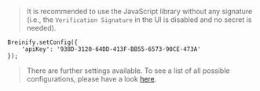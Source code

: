 <blockquote class="lang-specific javascript--browser">
<p>It is recommended to use the JavaScript library without any signature (i.e., 
the <code class="prettyprint">Verification Signature</code> in the UI is disabled and no secret is needed).</p>
</blockquote>

>
```javascript--browser
Breinify.setConfig({ 
    'apiKey': '938D-3120-64DD-413F-BB55-6573-90CE-473A' 
});
```

<blockquote class="lang-specific javascript--browser">
<p>There are further settings available. To see a list of all possible configurations, please have a look 
<a href="https://github.com/Breinify/brein-api-library-javascript-browser/blob/master/documentation/api.md#general-attributes" target="_blank">here</a>.</p>
</blockquote>